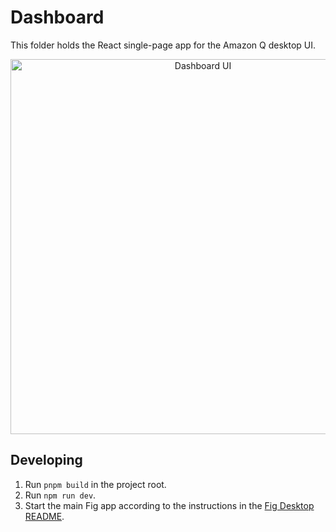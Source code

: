 # Dashboard

This folder holds the React single-page app for the Amazon Q desktop UI.

<div align="center">
  <img width="600" alt="Dashboard UI" src="https://github.com/user-attachments/assets/aaebc6ed-2048-41f9-a619-dabaedc55415" />
</div>

## Developing

1. Run `pnpm build` in the project root.
1. Run `npm run dev`.
1. Start the main Fig app according to the instructions in the [Fig Desktop README](../../crates/fig_desktop/README.md).

